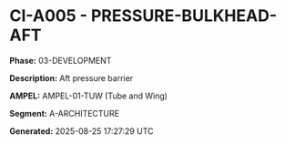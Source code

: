 # CI-A005 - PRESSURE-BULKHEAD-AFT

**Phase:** 03-DEVELOPMENT

**Description:** Aft pressure barrier

**AMPEL:** AMPEL-01-TUW (Tube and Wing)

**Segment:** A-ARCHITECTURE

**Generated:** 2025-08-25 17:27:29 UTC
